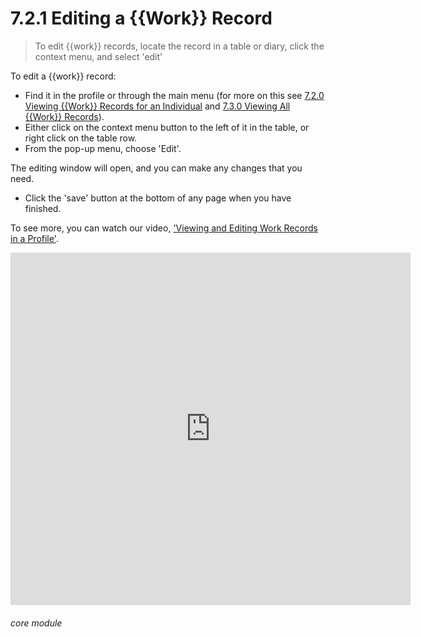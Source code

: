 # 7.2.1  <i class="fas fa-hammer"></i>  Editing a {{Work}} Record

> To edit {{work}} records, locate the record in a table or diary, click the context menu, and select 'edit'



To edit a {{work}} record:

- Find it in the profile or through the main menu (for more on this see [7.2.0 Viewing {{Work}} Records for an Individual](/help/index/p/7.2.0) and [7.3.0 Viewing All {{Work}} Records](/help/index/p/7.3.0)).
- Either click on the context menu button to the left of it in the table, or right click on the table row. 
- From the pop-up menu, choose 'Edit'. 

The editing window will open, and you can make any changes that you need. 

- Click the 'save' button at the bottom of any page when you have finished.

To see more, you can watch our video, ['Viewing and Editing Work Records in a Profile'](/help/index/p/51.4.4).

<iframe src="https://player.vimeo.com/video/279240823" width="640" height="564" frameborder="0" allow="autoplay; fullscreen" allowfullscreen></iframe>


###### core module

